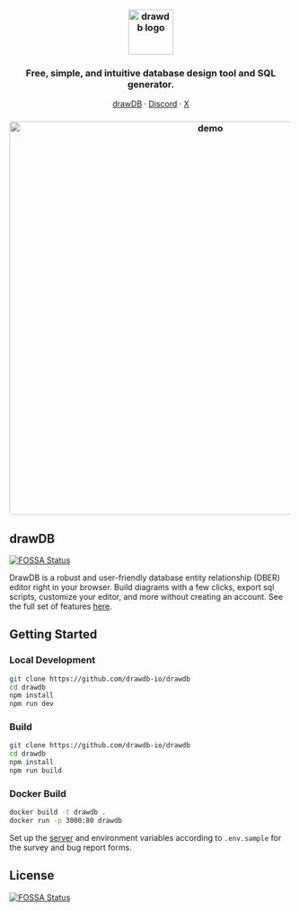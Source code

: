 <h3 align="center">
    <img width="80" alt="drawdb logo" src="./src/assets/icon-dark.png">
</h3>

<h3 align="center">Free, simple, and intuitive database design tool and SQL generator.</h3>

<p align="center">
    <a href="https://drawdb.app/">drawDB</a>
    ·  
    <a href="https://discord.gg/BrjZgNrmR6">Discord</a>
    ·  
    <a href="https://x.com/drawDB_">X</a>
</p>

<h3 align="center"><img width="700" style="border-radius:5px;" alt="demo" src="drawdb.gif"></h3>

## drawDB
[![FOSSA Status](https://app.fossa.com/api/projects/git%2Bgithub.com%2FTongxin-Sun%2Fdrawdb.svg?type=shield)](https://app.fossa.com/projects/git%2Bgithub.com%2FTongxin-Sun%2Fdrawdb?ref=badge_shield)


DrawDB is a robust and user-friendly database entity relationship (DBER) editor right in your browser. Build diagrams with a few clicks, export sql scripts, customize your editor, and more without creating an account. See the full set of features [here](https://drawdb.app/).

## Getting Started

### Local Development

```bash
git clone https://github.com/drawdb-io/drawdb
cd drawdb
npm install
npm run dev
```

### Build

```bash
git clone https://github.com/drawdb-io/drawdb
cd drawdb
npm install
npm run build
```

### Docker Build

```bash
docker build -t drawdb .
docker run -p 3000:80 drawdb
```

Set up the [server](https://github.com/drawdb-io/drawdb-server) and environment variables according to `.env.sample` for the survey and bug report forms.


## License
[![FOSSA Status](https://app.fossa.com/api/projects/git%2Bgithub.com%2FTongxin-Sun%2Fdrawdb.svg?type=large)](https://app.fossa.com/projects/git%2Bgithub.com%2FTongxin-Sun%2Fdrawdb?ref=badge_large)